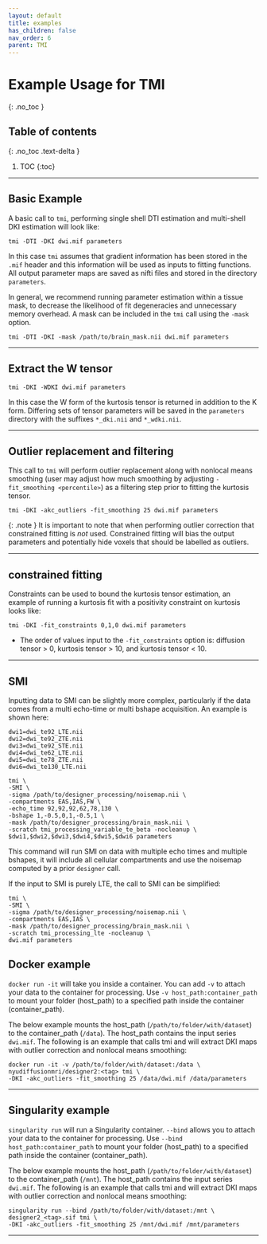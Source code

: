 ```yaml
---
layout: default
title: examples
has_children: false
nav_order: 6
parent: TMI
---
```


# Example Usage for TMI
{: .no_toc }

## Table of contents
{: .no_toc .text-delta }

1. TOC
{:toc}

---


## Basic Example

A basic call to `tmi`, performing single shell DTI estimation and multi-shell DKI estimation will look like:
```
tmi -DTI -DKI dwi.mif parameters
```
In this case `tmi` assumes that gradient information has been stored in the `.mif` header and this information will be used as inputs to fitting functions. All output parameter maps are saved as nifti files and stored in the directory `parameters`.

In general, we recommend running parameter estimation within a tissue mask, to decrease the likelihood of fit degeneracies and unnecessary memory overhead. A mask can be included in the `tmi` call using the `-mask` option.
```
tmi -DTI -DKI -mask /path/to/brain_mask.nii dwi.mif parameters
```

---

## Extract the W tensor 
```
tmi -DKI -WDKI dwi.mif parameters
```
In this case the W form of the kurtosis tensor is returned in addition to the K form. Differing sets of tensor parameters will be saved in the `parameters` directory with the suffixes `*_dki.nii` and `*_wdki.nii`.

---

## Outlier replacement and filtering
This call to `tmi` will perform  outlier replacement along with nonlocal means smoothing (user may adjust how much smoothing by adjusting `-fit_smoothing <percentile>`) as a filtering step prior to fitting the kurtosis tensor.
```
tmi -DKI -akc_outliers -fit_smoothing 25 dwi.mif parameters
```

{: .note }
It is important to note that when performing outlier correction that constrained fitting is *not* used. Constrained fitting will bias the output parameters and potentially hide voxels that should be labelled as outliers.

---

## constrained fitting
Constraints can be used to bound the kurtosis tensor estimation, an example of running a kurtosis fit with a positivity constraint on kurtosis looks like:
```
tmi -DKI -fit_constraints 0,1,0 dwi.mif parameters
```
- The order of values input to the `-fit_constraints` option is: diffusion tensor > 0, kurtosis tensor > 10, and kurtosis tensor < 10.

--- 

## SMI
Inputting data to SMI can be slightly more complex, particularly if the data comes from a multi echo-time or multi bshape acquisition. An example is shown here:
```
dwi1=dwi_te92_LTE.nii
dwi2=dwi_te92_ZTE.nii
dwi3=dwi_te92_STE.nii
dwi4=dwi_te62_LTE.nii
dwi5=dwi_te78_ZTE.nii
dwi6=dwi_te130_LTE.nii

tmi \
-SMI \
-sigma /path/to/designer_processing/noisemap.nii \
-compartments EAS,IAS,FW \
-echo_time 92,92,92,62,78,130 \
-bshape 1,-0.5,0,1,-0.5,1 \
-mask /path/to/designer_processing/brain_mask.nii \
-scratch tmi_processing_variable_te_beta -nocleanup \
$dwi1,$dwi2,$dwi3,$dwi4,$dwi5,$dwi6 parameters
```
This command will run SMI on data with multiple echo times and multiple bshapes, it will include all cellular compartments and use the noisemap computed by a prior `designer` call.

If the input to SMI is purely LTE, the call to SMI can be simplified:
```
tmi \
-SMI \
-sigma /path/to/designer_processing/noisemap.nii \
-compartments EAS,IAS \
-mask /path/to/designer_processing/brain_mask.nii \
-scratch tmi_processing_lte -nocleanup \
dwi.mif parameters
```

## Docker example

`docker run -it` will take you inside a container. You can add `-v` to attach your data to the container for processing. Use `-v host_path:container_path` to mount your folder (host_path) to a specified path inside the container (container_path). 

The below example mounts the host_path (`/path/to/folder/with/dataset`) to the container_path (`/data`). The host_path contains the input series `dwi.mif`. The following is an example that calls tmi and will extract DKI maps with outlier correction and nonlocal means smoothing:
```
docker run -it -v /path/to/folder/with/dataset:/data \
nyudiffusionmri/designer2:<tag> tmi \
-DKI -akc_outliers -fit_smoothing 25 /data/dwi.mif /data/parameters
```

---

## Singularity example

`singularity run` will run a Singularity container. `--bind` allows you to attach your data to the container for processing. Use `--bind host_path:container_path` to mount your folder (host_path) to a specified path inside the container (container_path). 

The below example mounts the host_path (`/path/to/folder/with/dataset`) to the container_path (`/mnt`). The host_path contains the input series `dwi.mif`. The following is an example that calls tmi and will extract DKI maps with outlier correction and nonlocal means smoothing:
```
singularity run --bind /path/to/folder/with/dataset:/mnt \
designer2_<tag>.sif tmi \
-DKI -akc_outliers -fit_smoothing 25 /mnt/dwi.mif /mnt/parameters
```

---